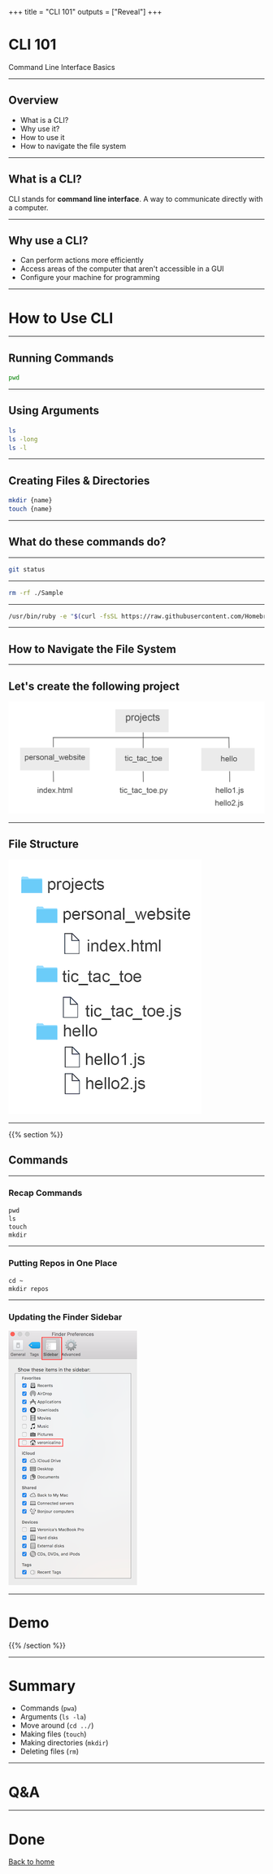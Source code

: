 +++
title = "CLI 101"
outputs = ["Reveal"]
+++

# CLI 101

Command Line Interface Basics

---

## Overview

- What is a CLI?
- Why use it?
- How to use it
- How to navigate the file system

---

## What is a CLI?

CLI stands for **command line interface**. A way to communicate directly with a computer.

---

## Why use a CLI?

- Can perform actions more efficiently
- Access areas of the computer that aren't accessible in a GUI
- Configure your machine for programming

---

# How to Use CLI

---

## Running Commands

```sh
pwd
```

---

## Using Arguments

```sh
ls
ls -long
ls -l
```

---

## Creating Files & Directories

```sh
mkdir {name}
touch {name}
```

---

## What do these commands do?

---

```sh
git status
```

---

```sh
rm -rf ./Sample
```

---

```sh
/usr/bin/ruby -e "$(curl -fsSL https://raw.githubusercontent.com/Homebrew/install/master/install)"
```

---

## How to Navigate the File System

---

## Let's create the following project

![project structure](./project-structure.png)

---

## File Structure

![project structure](./file-structure.png)

---

{{% section %}}

## Commands

---

### Recap Commands

```
pwd
ls
touch
mkdir
```

---

### Putting Repos in One Place

```
cd ~
mkdir repos
```

---

### Updating the Finder Sidebar

![sidebar](./sidebar.png)

---

# Demo

{{% /section %}}

---

# Summary

- Commands (`pwa`)
- Arguments (`ls -la`)
- Move around (`cd ../`)
- Making files (`touch`)
- Making directories (`mkdir`)
- Deleting files (`rm`)

---

# Q&A

---

# Done

[Back to home](/#/1)
